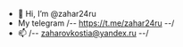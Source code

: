 - 👋 Hi, I’m @zahar24ru
- My telegram /-- https://t.me/zahar24ru --/
- 📫 /-- zaharovkostia@yandex.ru --/

<!---
zahar24ru/zahar24ru is a ✨ special ✨ repository because its `README.md` (this file) appears on your GitHub profile.
You can click the Preview link to take a look at your changes.
--->
